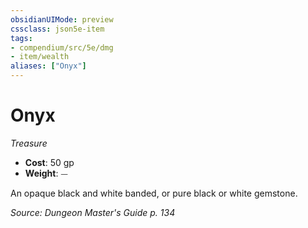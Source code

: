 ```yaml
---
obsidianUIMode: preview
cssclass: json5e-item
tags:
- compendium/src/5e/dmg
- item/wealth
aliases: ["Onyx"]
---
```

# Onyx
*Treasure*  

- **Cost**: 50 gp
- **Weight**: ⏤

An opaque black and white banded, or pure black or white gemstone.

*Source: Dungeon Master's Guide p. 134*